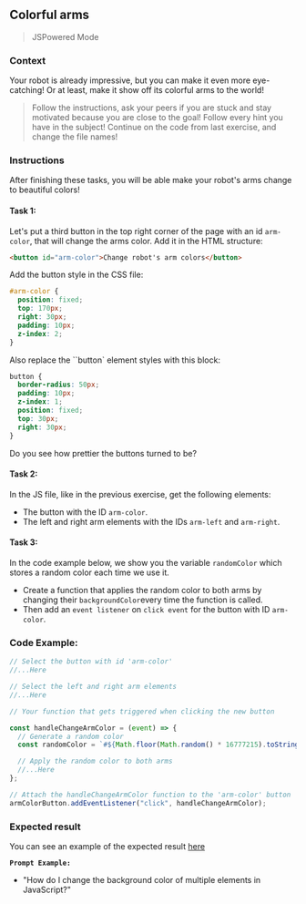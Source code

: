 ## Colorful arms

> JSPowered Mode

### Context

Your robot is already impressive, but you can make it even more eye-catching! Or at least, make it show off its colorful arms to the world!

> Follow the instructions, ask your peers if you are stuck and stay motivated because you are close to the goal!
> Follow every hint you have in the subject!
> Continue on the code from last exercise, and change the file names!

### Instructions

After finishing these tasks, you will be able make your robot's arms change to beautiful colors!

#### Task 1:

Let's put a third button in the top right corner of the page with an id `arm-color`, that will change the arms color. Add it in the HTML structure:

```html
<button id="arm-color">Change robot's arm colors</button>
```

Add the button style in the CSS file:

```css
#arm-color {
  position: fixed;
  top: 170px;
  right: 30px;
  padding: 10px;
  z-index: 2;
}
```

Also replace the ``button` element styles with this block:

```css
button {
  border-radius: 50px;
  padding: 10px;
  z-index: 1;
  position: fixed;
  top: 30px;
  right: 30px;
}
```

Do you see how prettier the buttons turned to be?

#### Task 2:

In the JS file, like in the previous exercise, get the following elements:

- The button with the ID `arm-color`.
- The left and right arm elements with the IDs `arm-left` and `arm-right`.

#### Task 3:

In the code example below, we show you the variable `randomColor` which stores a random color each time we use it.

- Create a function that applies the random color to both arms by changing their `backgroundColor`every time the function is called.
- Then add an `event listener` on `click event` for the button with ID `arm-color`.

### Code Example:

```js
// Select the button with id 'arm-color'
//...Here

// Select the left and right arm elements
//...Here

// Your function that gets triggered when clicking the new button

const handleChangeArmColor = (event) => {
  // Generate a random color
  const randomColor = `#${Math.floor(Math.random() * 16777215).toString(16)}`;

  // Apply the random color to both arms
  //...Here
};

// Attach the handleChangeArmColor function to the 'arm-color' button
armColorButton.addEventListener("click", handleChangeArmColor);
```

### Expected result

You can see an example of the expected result [here](https://youtu.be/KjTBuAmUnk4)

**`Prompt Example:`**

- "How do I change the background color of multiple elements in JavaScript?"
